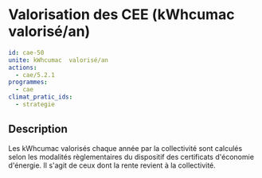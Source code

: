 # Valorisation des CEE (kWhcumac  valorisé/an)
```yaml
id: cae-50
unite: kWhcumac  valorisé/an
actions:
  - cae/5.2.1
programmes:
  - cae
climat_pratic_ids:
  - strategie
```
## Description
Les kWhcumac valorisés chaque année par la collectivité sont calculés selon les modalités règlementaires du dispositif des certificats d'économie d'énergie. Il s'agit de ceux dont la rente revient à la collectivité.




